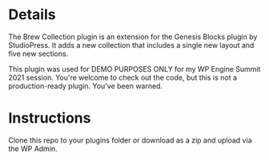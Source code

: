 # Details
The Brew Collection plugin is an extension for the Genesis Blocks plugin by StudioPress. It adds a new collection that includes a single new layout and five new sections.

This plugin was used for DEMO PURPOSES ONLY for my WP Engine Summit 2021 session. You're welcome to check out the code, but this is not a production-ready plugin. You've been warned.

# Instructions
Clone this repo to your plugins folder or download as a zip and upload via the WP Admin.
